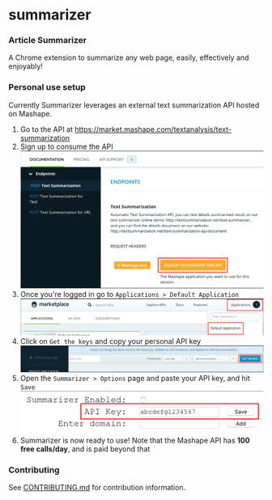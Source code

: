 # summarizer

### Article Summarizer

A Chrome extension to summarize any web page, easily, effectively and enjoyably!

### Personal use setup

Currently Summarizer leverages an external text summarization API hosted on Mashape.

1. Go to the API at https://market.mashape.com/textanalysis/text-summarization
1. Sign up to consume the API
![Image](images/1540396522-17751.png)
1. Once you're logged in go to `Applications > Default Application`
![Image](images/1540396657-20464.png)
1. Click on `Get the keys` and copy your personal API key
![Image](images/1540396789-26591.png)
1. Open the `Summarizer > Options` page and paste your API key, and hit `Save`
![Image](images/1540396900-3316.png)
1. Summarizer is now ready to use! Note that the Mashape API has **100 free calls/day**, and is paid beyond that

### Contributing
See [CONTRIBUTING.md](CONTRIBUTING.md) for contribution information.
